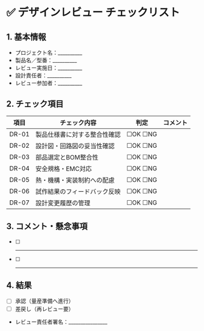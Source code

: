 # ✅ デザインレビュー チェックリスト

## 1. 基本情報
- プロジェクト名：__________
- 製品名／型番：__________
- レビュー実施日：__________
- 設計責任者：__________
- レビュー参加者：__________

## 2. チェック項目

| 項目 | チェック内容 | 判定 | コメント |
|------|---------------|------|----------|
| DR-01 | 製品仕様書に対する整合性確認 | ☐OK ☐NG |  |
| DR-02 | 設計図・回路図の妥当性確認 | ☐OK ☐NG |  |
| DR-03 | 部品選定とBOM整合性 | ☐OK ☐NG |  |
| DR-04 | 安全規格・EMC対応 | ☐OK ☐NG |  |
| DR-05 | 熱・機構・実装制約への配慮 | ☐OK ☐NG |  |
| DR-06 | 試作結果のフィードバック反映 | ☐OK ☐NG |  |
| DR-07 | 設計変更履歴の管理 | ☐OK ☐NG |  |

## 3. コメント・懸念事項

- [ ] ________
- [ ] ________

## 4. 結果
- [ ] 承認（量産準備へ進行）
- [ ] 差戻し（再レビュー要）
- レビュー責任者署名：________________
